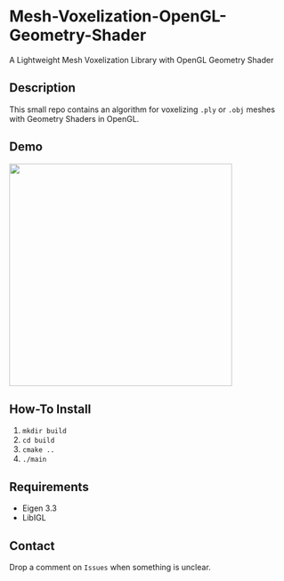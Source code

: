 # Mesh-Voxelization-OpenGL-Geometry-Shader
A Lightweight Mesh Voxelization Library with OpenGL Geometry Shader

## Description
This small repo contains an algorithm for voxelizing `.ply` or `.obj` meshes with Geometry Shaders in OpenGL.

## Demo
<a href="http://www.bilderload.com"><img src="http://www.bilderload.com/bild/405782/screenshotfrom2018012910233176JWZ.png" border="0" height="400"/></a>

## How-To Install
1. `mkdir build`
2. `cd build`
3. `cmake ..`
4. `./main`

## Requirements
- Eigen 3.3
- LibIGL

## Contact
Drop a comment on `Issues` when something is unclear.
